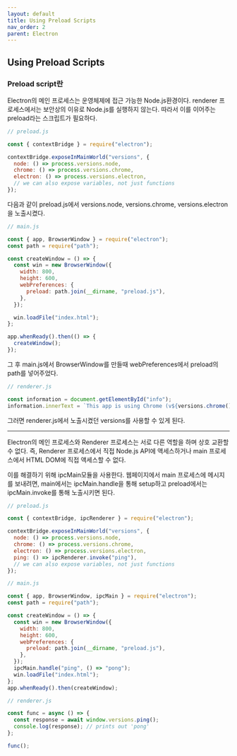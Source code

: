```yaml
---
layout: default
title: Using Preload Scripts
nav_order: 2
parent: Electron
---
```


## Using Preload Scripts

### Preload script란

Electron의 메인 프로세스는 운영체제에 접근 가능한 Node.js환경이다. renderer 프로세스에서는 보안상의 이유로 Node.js를 실행하지 않는다. 따라서 이를 이어주는 preload라는 스크립트가 필요하다.

```js
// preload.js

const { contextBridge } = require("electron");

contextBridge.exposeInMainWorld("versions", {
  node: () => process.versions.node,
  chrome: () => process.versions.chrome,
  electron: () => process.versions.electron,
  // we can also expose variables, not just functions
});
```

다음과 같이 preload.js에서 versions.node, versions.chrome, versions.electron을 노출시켰다.

```js
// main.js

const { app, BrowserWindow } = require("electron");
const path = require("path");

const createWindow = () => {
  const win = new BrowserWindow({
    width: 800,
    height: 600,
    webPreferences: {
      preload: path.join(__dirname, "preload.js"),
    },
  });

  win.loadFile("index.html");
};

app.whenReady().then(() => {
  createWindow();
});
```

그 후 main.js에서 BrowserWindow를 만들때 webPreferences에서 preload의 path를 넣어주었다.

```js
// renderer.js

const information = document.getElementById("info");
information.innerText = `This app is using Chrome (v${versions.chrome()}), Node.js (v${versions.node()}), and Electron (v${versions.electron()})`;
```

그러면 renderer.js에서 노출시켰던 versions를 사용할 수 있게 된다.

---

Electron의 메인 프로세스와 Renderer 프로세스는 서로 다른 역할을 하며 상호 교환할 수 없다. 즉, Renderer 프로세스에서 직접 Node.js API에 액세스하거나 main 프로세스에서 HTML DOM에 직접 액세스할 수 없다.

이를 해결하기 위해 ipcMain모듈을 사용한다. 웹페이지에서 main 프로세스에 메시지를 보내려면, main에서는 ipcMain.handle을 통해 setup하고 preload에서는 ipcMain.invoke를 통해 노출시키면 된다.

```js
// preload.js

const { contextBridge, ipcRenderer } = require("electron");

contextBridge.exposeInMainWorld("versions", {
  node: () => process.versions.node,
  chrome: () => process.versions.chrome,
  electron: () => process.versions.electron,
  ping: () => ipcRenderer.invoke("ping"),
  // we can also expose variables, not just functions
});
```

```js
// main.js

const { app, BrowserWindow, ipcMain } = require("electron");
const path = require("path");

const createWindow = () => {
  const win = new BrowserWindow({
    width: 800,
    height: 600,
    webPreferences: {
      preload: path.join(__dirname, "preload.js"),
    },
  });
  ipcMain.handle("ping", () => "pong");
  win.loadFile("index.html");
};
app.whenReady().then(createWindow);
```

```js
// renderer.js

const func = async () => {
  const response = await window.versions.ping();
  console.log(response); // prints out 'pong'
};

func();
```
